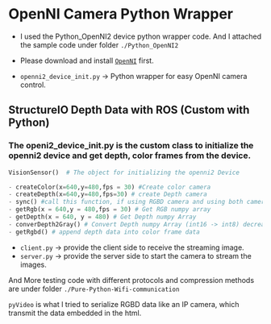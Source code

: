 # OpenNI Camera Python Wrapper


- I used the Python_OpenNI2 device python wrapper code. And I attached the sample code under folder `./Python_OpenNI2`

- Please download and install [`OpenNI`](https://structure.io/openni) first.
- `openni2_device_init.py` -> Python wrapper for easy OpenNI camera control. 

## StructureIO Depth Data with ROS (Custom with Python)

### The openi2_device_init.py is the custom class to initialize the openni2 device and get depth, color frames from the device.
``` python
VisionSensor()  # The object for initializing the openni2 Device

- createColor(x=640,y=480,fps = 30) #Create color camera
- createDepth(x=640,y=480,fps=30) # create Depth camera
- sync() #call this function, if using RGBD camera and using both cameras
- getRgb(x = 640,y = 480,fps = 30) # Get RGB numpy array
- getDepth(x = 640, y = 480) # Get Depth numpy Array
- converDepth2Gray() # Convert Depth numpy Array (int16 -> int8) decrease the size of the data
- getRgbd() # append depth data into color frame data
```

- `client.py` -> provide the client side to receive the streaming image.
- `server.py` -> provide the server side to start the camera to stream the images.

And More testing code with different protocols and compression methods are under folder `./Pure-Python-Wifi-communication`

`pyVideo` is what I tried to serialize RGBD data like an IP camera, which transmit the data embedded in the html.